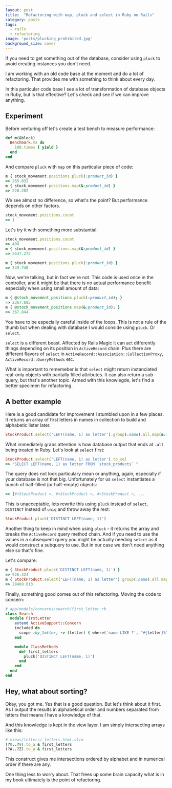 ```yaml
---
layout: post
title:  "Refactoring with map, pluck and select in Ruby on Rails"
category: posts
tags:
  - rails
  - refactoring
image: 'posts/plucking_prohibited.jpg'
background_size: cover
---
```

If you need to get something out of the database, consider using `pluck` to avoid
creating instances you don't need.

I am working with an old code base at the moment and do a lot of refactoring.
That provides me with something to think about every day.

In this particular code base I see a lot of transformation of database objects
in Ruby, but is that effective?
Let's check and see if we can improve anything.

## Experiment

Before venturing off let's create a test bench to measure performance:

```ruby
def m(&block)
  Benchmark.ms do
    100.times { yield }
  end
end
```

And compare `pluck` with `map` on this particular piece of code:

```ruby
m { stock_movement.positions.pluck(:product_id) }
=> 265.032
m { stock_movement.positions.map(&:product_id) }
=> 220.282
```

We see almost no difference, so what's the point? But performance depends on other factors.

```ruby
stock_movement.positions.count
=> 1
```

Let's try it with something more substantial:
```ruby
stock_movement.positions.count
=> 400
m { stock_movement.positions.map(&:product_id) }
=> 5647.272

m { stock_movement.positions.pluck(:product_id) }
=> 349.746
```

Now, we're talking, but in fact we're not.
This code is used once in the controller, and it might be that there is no
actual performance benefit especially when using small amount of data:

```ruby
m { @stock_movement_positions.pluck(:product_id); }
=> 2367.685
m { @stock_movement_positions.map(&:product_id); }
=> 367.844
```

You have to be especially careful inside of the loops. This is not a rule of the thumb
but when dealing with database I would conside using `pluck`. Or `select`.

`select` is a different beast. Affected by Rails Magic it can act differently
things depending on its position in `ActiveRecord` chain. Plus there are different
flavors of `select` in `ActiveRecord::Association::CollectionProxy`, `ActiveRecord::QueryMethods` etc.

What is important to rememeber is that `select` might return instanciated real-only objects
with paritally filled attributes. It can also return a sub-query, but that's another topic.
Armed with this knowlegde, let's find a better specimen for refactoring.

## A better example

Here is a good candidate for improvement I stumbled upon in a few places.
It returns an array of first letters in names in collection to build and alphabetic
lister later.

```ruby
StockProduct.select('LEFT(name, 1) as letter').group(:name).all.map(&:letter).uniq.sort
```

What immediately grabs attention is how database output that ends at `.all` being treated in Ruby.
Let's look at `select` first:
```ruby
StockProduct.select('LEFT(name, 1) as letter').to_sql
=> "SELECT LEFT(name, 1) as letter FROM `stock_products` "
```

The query does not look particulary mean or anything, again, especially if your
database is not that big. Unfortunately for us `select` instantiates a bunch of
half-filled (or half-empty) objects:

```ruby
=> [#<StockProduct >, #<StockProduct >, #<StockProduct >, ...
```

This is unacceptable, lets rewrite this using `pluck` instead of `select`, `DISTINCT` instead of `uniq` and throw away the rest:

```ruby
StockProduct.pluck('DISTINCT LEFT(name, 1)')
```

Another thing to keep in mind when using `pluck` - it returns the array and
breaks the `ActiveRecord` query method chain. And if you need to use the values
in a subsequent query you might be actually needing `select` as it would
construct a subquery to use. But in our case we don't need anything else so that's fine.

Let's compare:
```ruby
m { StockProduct.pluck('DISTINCT LEFT(name, 1)') }
=> 926.424
m { StockProduct.select('LEFT(name, 1) as letter').group(:name).all.map(&:letter).uniq.sort }
=> 28469.013
```

Finally, something good comes out of this refactoring. Moving the code to concern:

```ruby
# app/models/concerns/search/first_letter.rb
class Search
  module FirstLetter
    extend ActiveSupport::Concern
    included do
      scope :by_letter, -> (letter) { where('name LIKE ?', "#{letter}%") }
    end

    module ClassMethods
      def first_letters
        pluck('DISTINCT LEFT(name, 1)')
      end
    end
  end
end
```

## Hey, what about sorting?
Okay, you got me. Yes that is a good question. But let's think about it first.
As I output the results in alphabetical order and numbers separated from letters
that means I have a knowledge of that.

And this knowledge is kept in the view layer. I am simply intersecting arrays like this:

```ruby
# views/letters/_letters.html.slim
(?0..?9).to_a & first_letters
(?A..?Z).to_a & first_letters
```

This construct gives me intersections ordered by alphabet and in numerical order if there are any.

One thing less to worry about. That frees up some brain capacity what is in my
book ultimately is the point of refactoring.
